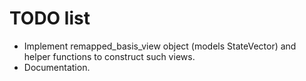 TODO list
=========

* Implement remapped_basis_view object (models StateVector) and helper functions
  to construct such views.
* Documentation.

